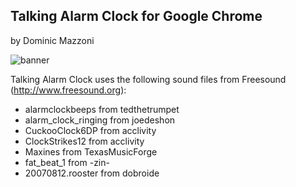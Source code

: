 ## Talking Alarm Clock for Google Chrome

by Dominic Mazzoni

![banner](/extensions/talking_alarm_clock/clock-256.png)

Talking Alarm Clock uses the following sound files from Freesound (http://www.freesound.org):

* alarmclockbeeps from tedthetrumpet
* alarm_clock_ringing from joedeshon
* CuckooClock6DP from acclivity
* ClockStrikes12 from acclivity
* Maxines from TexasMusicForge
* fat_beat_1 from -zin-
* 20070812.rooster from dobroide

